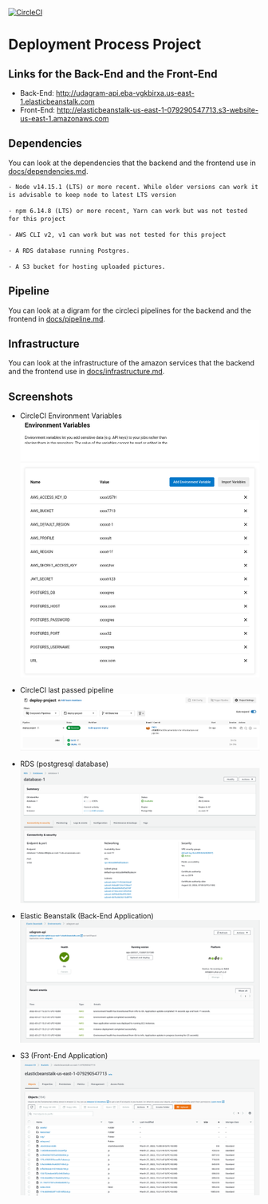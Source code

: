 [![CircleCI](https://circleci.com/gh/circleci/circleci-docs.svg?style=svg)](https://app.circleci.com/pipelines/github/3to1dash/deploy-project)

# Deployment Process Project

## Links for the Back-End and the Front-End
- Back-End: http://udagram-api.eba-vgkbirxa.us-east-1.elasticbeanstalk.com
- Front-End: http://elasticbeanstalk-us-east-1-079290547713.s3-website-us-east-1.amazonaws.com

## Dependencies
You can look at the dependencies that the backend and the frontend use in [docs/dependencies.md](/docs/dependencies.md).

```
- Node v14.15.1 (LTS) or more recent. While older versions can work it is advisable to keep node to latest LTS version

- npm 6.14.8 (LTS) or more recent, Yarn can work but was not tested for this project

- AWS CLI v2, v1 can work but was not tested for this project

- A RDS database running Postgres.

- A S3 bucket for hosting uploaded pictures.

```
## Pipeline
You can look at a digram for the circleci pipelines for the backend and the frontend in [docs/pipeline.md](/docs/pipeline.md).

## Infrastructure
You can look at the infrastructure of the amazon services that the backend and the frontend use in [docs/infrastructure.md](/docs/infrastructure.md).

## Screenshots
- CircleCI Environment Variables
![CircleCI Environment Variables!](/docs/circleci_env.png "CircleCI Environment Variables")

- CircleCI last passed pipeline
![CircleCI last passed pipeline!](/docs/last_pipeline_passed.png "CircleCI last passed pipeline")

- RDS (postgresql database)
![RDS!](/docs/rds.png "RDS (postgresql database)")

- Elastic Beanstalk (Back-End Application)
![AWS EB!](/docs/eb.png "Elastic Beanstalk (Back-End Application)")

- S3 (Front-End Application)
![S3!](/docs/bucket.png "S3 (Front-End Applicaion)")